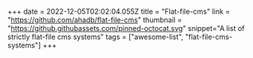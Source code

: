 +++
date = 2022-12-05T02:02:04.055Z
title = "Flat-file-cms"
link = "https://github.com/ahadb/flat-file-cms"
thumbnail = "https://github.githubassets.com/pinned-octocat.svg"
snippet="A list of strictly flat-file cms systems"
tags = ["awesome-list", "flat-file-cms-systems"]
+++

